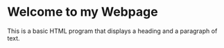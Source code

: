 <!DOCTYPE html>
<html lang="en">
<head>
    <meta charset="UTF-8">
    <meta name="viewport" content="width=device-width, initial-scale=1.0">
    <title>Basic HTML Program</title>
</head>
<body>
    <h1>Welcome to my Webpage</h1>
    <p>This is a basic HTML program that displays a heading and a paragraph of text.</p>
</body>
</html>
